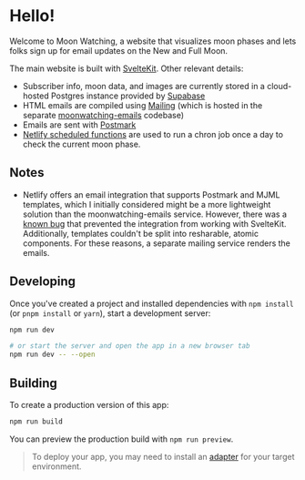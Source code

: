 # Hello!

Welcome to Moon Watching, a website that visualizes moon phases and lets folks sign up for email updates on the New and Full Moon.

The main website is built with [SvelteKit](https://kit.svelte.dev/). Other relevant details:

- Subscriber info, moon data, and images are currently stored in a cloud-hosted Postgres instance provided by [Supabase](https://supabase.com/)
- HTML emails are compiled using [Mailing](https://www.mailing.run/) (which is hosted in the separate [moonwatching-emails](https://github.com/tinykite/moonwatching-emails) codebase)
- Emails are sent with [Postmark](https://postmarkapp.com/)
- [Netlify scheduled functions](https://docs.netlify.com/functions/scheduled-functions/) are used to run a chron job once a day to check the current moon phase.

## Notes

- Netlify offers an email integration that supports Postmark and MJML templates, which I initially considered might be a more lightweight solution than the moonwatching-emails service. However, there was a [known bug](https://github.com/sveltejs/kit/issues/8903) that prevented the integration from working with SvelteKit. Additionally, templates couldn't be split into resharable, atomic components. For these reasons, a separate mailing service renders the emails.

## Developing

Once you've created a project and installed dependencies with `npm install` (or `pnpm install` or `yarn`), start a development server:

```bash
npm run dev

# or start the server and open the app in a new browser tab
npm run dev -- --open
```

## Building

To create a production version of this app:

```bash
npm run build
```

You can preview the production build with `npm run preview`.

> To deploy your app, you may need to install an [adapter](https://kit.svelte.dev/docs/adapters) for your target environment.
